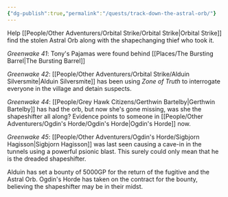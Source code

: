 ```yaml
---
{"dg-publish":true,"permalink":"/quests/track-down-the-astral-orb/"}
---
```


Help [[People/Other Adventurers/Orbital Strike/Orbital Strike\|Orbital Strike]] find the stolen Astral Orb along with the shapechanging thief who took it.

*Greenwake 41*: Tony's Pajamas were found behind [[Places/The Bursting Barrel\|The Bursting Barrel]]

*Greenwake 42*: [[People/Other Adventurers/Orbital Strike/Alduin Silversmite\|Alduin Silversmite]] has been using *Zone of Truth* to interrogate everyone in the village and detain suspects.  

*Greenwake 44*: [[People/Grey Hawk Citizens/Gerthwin Bartelby\|Gerthwin Bartelby]] has had the orb, but now she's gone missing, was she the shapeshifter all along?  Evidence points to someone in [[People/Other Adventurers/Ogdin's Horde/Ogdin's Horde\|Ogdin's Horde]] now.  

*Greenwake 45*: [[People/Other Adventurers/Ogdin's Horde/Sigbjorn Hagisson\|Sigbjorn Hagisson]] was last seen causing a cave-in in the tunnels using a powerful psionic blast.  This surely could only mean that he is the dreaded shapeshifter.  

Alduin has set a bounty of 5000GP for the return of the fugitive and the Astral Orb.  Ogdin's Horde has taken on the contract for the bounty, believing the shapeshifter may be in their midst.  